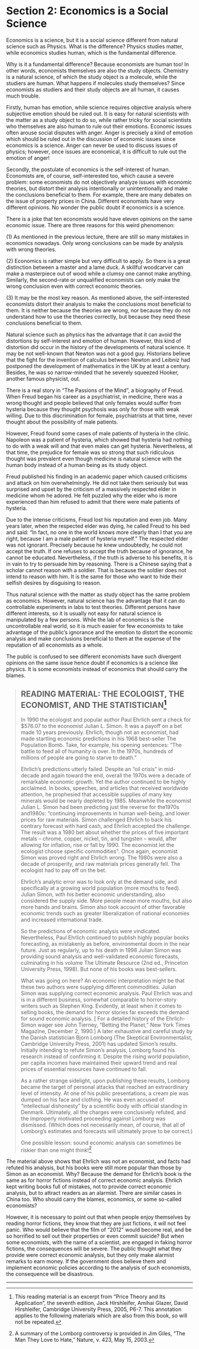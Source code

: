 # Section 2: Economics is a Social Science

Economics is a science, but it is a social science different from natural science such as Physics. What is the difference? Physics studies matter, while economics studies human, which is the fundamental difference.

Why is it a fundamental difference? Because economists are human too! In other words, economists themselves are also the study objects. Chemistry is a natural science, of which the study object is a molecule, while the studiers are human. What happens if molecules study themselves? Since economists as studiers and their study objects are all human, it causes much trouble. 

Firstly, human has emotion, while science requires objective analysis where subjective emotion should be ruled out. It is easy for natural scientists with the matter as a study object to do so, while rather tricky for social scientists who themselves are also human to rule out their emotions. Economic issues often arouse social disputes with anger. Anger is precisely a kind of emotion which should be ruled out in the discussion of economic issues since economics is a science. Anger can never be used to discuss issues of physics; however, once issues are economical, it is difficult to rule out the emotion of anger! 

Secondly, the postulate of economics is the self-interest of human. Economists are, of course, self-interested too, which cause a severe problem: some economists do not objectively analyze issues with economic theories, but distort their analysis intentionally or unintentionally and make the conclusions beneficial to them. For example, there are many debates on the issue of property prices in China. Different economists have very different opinions. No wonder the public doubt if economics is a science.

There is a joke that ten economists would have eleven opinions on the same economic issue. There are three reasons for this weird phenomenon:

(1) As mentioned in the previous lecture, there are still so many mistakes in economics nowadays. Only wrong conclusions can be made by analysis with wrong theories.

(2) Economics is rather simple but very difficult to apply. So there is a great distinction between a master and a lame duck. A skillful woodcarver can make a masterpiece out of wood while a clumsy one cannot make anything. Similarly, the second-rate or unqualified economists can only make the wrong conclusion even with correct economic theories.

(3) It may be the most key reason. As mentioned above, the self-interested economists distort their analysis to make the conclusions most beneficial to them. It is neither because the theories are wrong, nor because they do not understand how to use the theories correctly, but because they need these conclusions beneficial to them.

Natural science such as physics has the advantage that it can avoid the distortions by self-interest and emotion of human. However, this kind of distortion did occur in the history of the developments of natural science. It may be not well-known that Newton was not a good guy. Historians believe that the fight for the invention of calculus between Newton and Leibniz had postponed the development of mathematics in the UK by at least a century. Besides, he was so narrow-minded that he severely squeezed Hooker, another famous physicist, out.

There is a real story in “The Passions of the Mind”, a biography of Freud. When Freud began his career as a psychiatrist, in medicine, there was a wrong thought and people believed that only females would suffer from hysteria because they thought psychosis was only for those with weak willing. Due to this discrimination for female, psychiatrists at that time, never thought about the possibility of male patients. 

However, Freud found some cases of male patients of hysteria in the clinic. Napoleon was a patient of hysteria, which showed that hysteria had nothing to do with a weak will and that even males can get hysteria. Nevertheless, at that time, the prejudice for female was so strong that such ridiculous thought was prevalent even though medicine is natural science with the human body instead of a human being as its study object.

Freud published his finding in an academic paper which caused criticisms and attack on him overwhelmingly. He did not take them seriously but was surprised and upset by the criticism of a massively respected elder in medicine whom he adored. He felt puzzled why the elder who is more experienced than him refused to admit that there were male patients of hysteria. 

Due to the intense criticisms, Freud lost his reputation and even job. Many years later, when the respected elder was dying, he called Freud to his bed and said: “In fact, no one in the world knows more clearly than I that you are right, because I am a male patient of hysteria myself.”
The respected elder was not ignorant. Precisely because he knew undoubtedly, he could not accept the truth. If one refuses to accept the truth because of ignorance, he cannot be educated. Nevertheless, if the truth is adverse to his benefits, it is in vain to try to persuade him by reasoning. There is a Chinese saying that a scholar cannot reason with a soldier. That is because the soldier does not intend to reason with him. It is the same for those who want to hide their selfish desires by disguising to reason.

Thus natural science with the matter as study object has the same problem as economics. However, natural science has the advantage that it can do controllable experiments in labs to test theories. Different persons have different interests, so it is usually not easy for natural science is manipulated by a few persons. While the lab of economics is the uncontrollable real world, so it is much easier for few economists to take advantage of the public’s ignorance and the emotion to distort the economic analysis and make conclusions beneficial to them at the expense of the reputation of all economists as a whole.

The public is confused to see different economists have such divergent opinions on the same issue hence doubt if economics is a science like physics. It is some economists instead of economics that should carry the blames.

> ## READING MATERIAL: THE ECOLOGIST, THE ECONOMIST, AND THE STATISTICIAN[^1]
> In 1990 the ecologist and popular author Paul Ehrlich sent a check for $576.07 to the economist Julian L. Simon. It was a payoff on a bet made 10 years previously. Ehrlich, though not an economist, had made startling economic predictions in his 1968 best-seller The Population Bomb. Take, for example, his opening sentences: “The battle to feed all of humanity is over. In the 1970s, hundreds of millions of people are going to starve to death.”
> 
>Ehrlich’s predictions utterly failed. Despite an “oil crisis” in mid-decade and again toward the end, overall the 1970s were a decade of remarkable economic growth. Yet the author continued to be highly acclaimed. In books, speeches, and articles that received worldwide attention, he prophesied that accessible supplies of many key minerals would be nearly depleted by 1985.
Meanwhile the economist Julian L. Simon had been predicting just the reverse for the1970s and1980s: “continuing improvements in human well-being, and lower prices for raw materials. Simon challenged Ehrlich to back his contrary forecast with hard cash, and Ehrlich accepted the challenge. The result was a 1980 bet about whether the prices of five important metals – chrome, copper, nickel, tin, and tungsten – would, after allowing for inflation, rise or fall by 1990. The economist let the ecologist choose specific commodities". Once again, economist Simon was proved right and Ehrlich wrong. The 1980s were also a decade of prosperity, and raw materials prices generally fell. The ecologist had to pay off on the bet.
>
>Ehrlich’s analytic error was to look only at the demand side, and specifically at a growing world population (more mouths to feed). Julian Simon, with his better economic understanding, also considered the supply side. More people mean more mouths, but also more hands and brains. Simon also took account of other favorable economic trends such as greater liberalization of national economies and increased international trade.
>
>So the predictions of economic analysis were vindicated. Nevertheless, Paul Ehrlich continued to publish highly popular books forecasting, as mistakenly as before, environmental doom in the near future. Just as regularly, up to his death in 1998 Julian Simon was providing sound analysis and well-validated economic forecasts, culminating in his volume The Ultimate Resource (2nd ed., Princeton University Press, 1998). But none of his books was best-sellers.
>
>What was going on here? An economic interpretation might be that these two authors were supplying different commodities. Julian Simon was supplying correct economic analysis. Paul Ehrlich was and is in a different business, somewhat comparable to horror-story writers such as Stephen King. Evidently, at least when it comes to selling books, the demand for horror stories far exceeds the demand for sound economic analysis. [ For a detailed history of the Ehrlich-Simon wager see John Tierney, “Betting the Planet,” New York Times Magazine, December 2, 1990.]
A later exhaustive and careful study by the Danish statistician Bjorn Lomborg (The Skeptical Environmentalist, Cambridge University Press, 2001) has updated Simon’s results. Initially intending to refute Simon’s analysis, Lomborg found his research instead of confirming it. Despite the rising world population, per capita incomes have maintained their upward trend and real prices of essential resources have continued to fall.
>
>As a rather strange sidelight, upon publishing these results, Lomborg became the target of personal attacks that reached an extraordinary level of intensity. At one of his public presentations, a cream pie was dumped on his face and clothing. He was even accused of “intellectual dishonesty” by a scientific body with official standing in Denmark. Ultimately, all the charges were conclusively refuted, and the improperly motivated proceeding against Lomborg was dismissed. (Which does not necessarily mean, of course, that all of Lomborg’s estimates and forecasts will ultimately prove to be correct.)
>
>One possible lesson: sound economic analysis can sometimes be riskier than one might think![^2]

The material above shows that Ehrlich was not an economist, and facts had refuted his analysis, but his books were still more popular than those by Simon as an economist. Why? Because the demand for Ehrlich’s book is the same as for horror fictions instead of correct economic analysis. Ehrlich kept writing books full of mistakes, not to provide correct economic analysis, but to attract readers as an alarmist. There are similar cases in China too. Who should carry the blames, economics, or some so-called economists?

However, it is necessary to point out that when people enjoy themselves by reading horror fictions, they know that they are just fictions, it will not feel panic. Who would believe that the film of “2012” would become real, and be so horrified to sell out their properties or even commit suicide? But when some economists, with the name of a scientist, are engaged in faking horror fictions, the consequences will be severe. The public thought what they provide were correct economic analysis, but they only make alarmist remarks to earn money. If the government does believe them and implement economic policies according to the analysis of such economists, the consequence will be disastrous.


- - -

[^1]: This reading material is an excerpt from “Price Theory and Its Application”, the seventh edition, Jack Hirshleifer, Amihai Glazer, David Hirshleifer, Cambridge University Press, 2005, P6-7. This annotation applies to the following materials which are also from this book, so will not be repeated.

[^2]: A summary of the Lomborg controversy is provided in Jim Giles, “The Man They Love to Hate,” Nature, v. 423, May 15, 2003.

